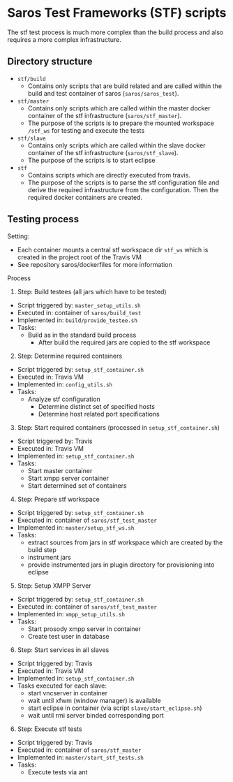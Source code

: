 # Saros Test Frameworks (STF) scripts
The stf test process is much more complex than the build process and also requires a more complex infrastructure.

## Directory structure
* `stf/build`
  * Contains only scripts that are build related and are called within the build and test container of saros (`saros/saros_test`).
* `stf/master`
  * Contains only scripts which are called within the master docker container of the stf infrastructure (`saros/stf_master`).
  * The purpose of the scripts is to prepare the mounted workspace `/stf_ws` for testing and execute the tests
* `stf/slave`
  * Contains only scripts which are called within the slave docker container of the stf infrastructure (`saros/stf_slave`).
  * The purpose of the scripts is to start eclipse
* `stf`
  * Contains scripts which are directly executed from travis.
  * The purpose of the scripts is to parse the stf configuration file and derive the required infrastructure from the configuration.
    Then the required docker containers are created.

## Testing process
Setting:
* Each container mounts a central stf workspace dir `stf_ws`
  which is created in the project root of the Travis VM
* See repository saros/dockerfiles for more information

Process
1. Step: Build testees (all jars which have to be tested)
  * Script triggered by: `master_setup_utils.sh`
  * Executed in: container of `saros/build_test`
  * Implemented in: `build/provide_testee.sh`
  * Tasks:
    * Build as in the standard build process
      * After build the required jars are copied to the stf workspace
2. Step: Determine required containers
  * Script triggered by: `setup_stf_container.sh`
  * Executed in: Travis VM
  * Implemented in: `config_utils.sh`
  * Tasks:
    * Analyze stf configuration
      * Determine distinct set of specified hosts
      * Determine host related port specifications
3. Step: Start required containers (processed in `setup_stf_container.sh`)
  * Script triggered by: Travis
  * Executed in: Travis VM
  * Implemented in: `setup_stf_container.sh`
  * Tasks:
    * Start master container
    * Start xmpp server container
    * Start determined set of containers
4. Step: Prepare stf workspace
  * Script triggered by: `setup_stf_container.sh`
  * Executed in: container of `saros/stf_test_master`
  * Implemented in: `master/setup_stf_ws.sh`
  * Tasks:
    * extract sources from jars in stf workspace which are created by the build step
    * instrument jars
    * provide instrumented jars in plugin directory for provisioning into eclipse
5. Step: Setup XMPP Server
  * Script triggered by: `setup_stf_container.sh`
  * Executed in: container of `saros/stf_test_master`
  * Implemented in: `xmpp_setup_utils.sh`
  * Tasks:
    * Start prosody xmpp server in container
    * Create test user in database
6. Step: Start services in all slaves
  * Script triggered by: Travis
  * Executed in: Travis VM
  * Implemented in: `setup_stf_container.sh`
  * Tasks executed for each slave:
    * start vncserver in container
    * wait until xfwm (window manager) is available
    * start eclipse in container (via script `slave/start_eclipse.sh`)
    * wait until rmi server binded corresponding port
6. Step: Execute stf tests
  * Script triggered by: Travis
  * Executed in: container of `saros/stf_master`
  * Implemented in: `master/start_stf_tests.sh`
  * Tasks:
    * Execute tests via ant
